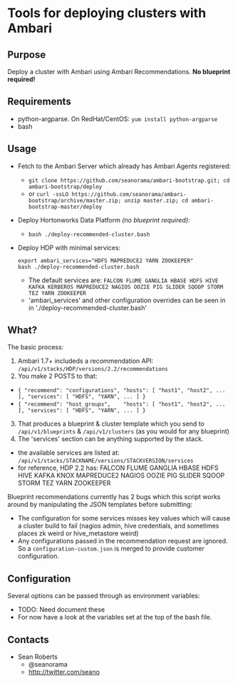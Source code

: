 Tools for deploying clusters with Ambari
========================================

Purpose
-------

Deploy a cluster with Ambari using Ambari Recommendations. **No blueprint required!**

Requirements
----

- python-argparse. On RedHat/CentOS: `yum install python-argparse`
- bash

Usage
-----

- Fetch to the Ambari Server which already has Ambari Agents registered:
  - `git clone https://github.com/seanorama/ambari-bootstrap.git; cd ambari-bootstrap/deploy`
  - or `curl -ssLO https://github.com/seanorama/ambari-bootstrap/archive/master.zip; unzip master.zip; cd ambari-bootstrap-master/deploy`

- Deploy Hortonworks Data Platform _(no blueprint required)_:
  - `bash ./deploy-recommended-cluster.bash`

- Deploy HDP with minimal services:

  ```
  export ambari_services="HDFS MAPREDUCE2 YARN ZOOKEEPER"
  bash ./deploy-recommended-cluster.bash
  ```
  
  - The default services are: `FALCON FLUME GANGLIA HBASE HDFS HIVE KAFKA KERBEROS MAPREDUCE2
    NAGIOS OOZIE PIG SLIDER SQOOP STORM TEZ YARN ZOOKEEPER`
  - 'ambari_services' and other configuration overrides can be seen in in './deploy-recommended-cluster.bash'

What?
-----

The basic process:

1. Ambari 1.7+ includeds a recommendation API: `/api/v1/stacks/HDP/versions/2.2/recommendations`
2. You make 2 POSTS to that:
  * `{ "recommend": "configurations", "hosts": [ "host1", "host2", ... ], "services": [ "HDFS", "YARN", ... ] }`
  * `{ "recommend": "host_groups",    "hosts": [ "host1", "host2", ... ], "services": [ "HDFS", "YARN", ... ] }`
3. That produces a blueprint & cluster template which you send to `/api/v1/blueprints` & `/api/v1/clusters` (as you would for any blueprint)
4. The 'services' section can be anything supported by the stack.
  * the available services are listed at: `/api/v1/stacks/STACKNAME/versions/STACKVERSION/services`
  * for reference, HDP 2.2 has: FALCON FLUME GANGLIA HBASE HDFS HIVE KAFKA KNOX MAPREDUCE2 NAGIOS OOZIE PIG SLIDER SQOOP STORM TEZ YARN ZOOKEEPER 

Blueprint recommendations currently has 2 bugs which this script works around by manipulating the JSON templates before submitting:

* The configuration for some services misses key values which will cause a cluster build to fail (nagios admin, hive credentials, and sometimes places zk weird or hive_metastore weird)
* Any configurations passed in the recommendation request are ignored. So a `configuration-custom.json` is merged to provide customer configuration.

Configuration
-------------

Several options can be passed through as environment variables:
  - TODO: Need document these
  - For now have a look at the variables set at the top of the bash file.

Contacts
--------

* Sean Roberts
  - @seanorama
  - http://twitter.com/seano
